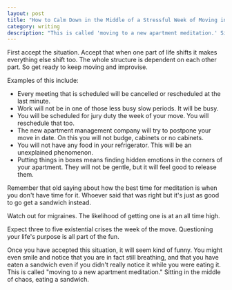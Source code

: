 ```yaml
---
layout: post
title: "How to Calm Down in the Middle of a Stressful Week of Moving into a New Apartment, Part 1 of 10"
category: writing
description: "This is called 'moving to a new apartment meditation.' Sitting in the middle of chaos, eating a sandwich."
---
```


First accept the situation. Accept that when one part of life shifts it makes everything else shift too. The whole structure is dependent on each other part. So get ready to keep moving and improvise.

Examples of this include:

* Every meeting that is scheduled will be cancelled or rescheduled at the last minute.
* Work will not be in one of those less busy slow periods. It will be busy.
* You will be scheduled for jury duty the week of your move. You will reschedule that too.
* The new apartment management company will try to postpone your move in date. On this you will not budge, cabinets or no cabinets.
* You will not have any food in your refrigerator. This will be an unexplained phenomenon.
* Putting things in boxes means finding hidden emotions in the corners of your apartment. They will not be gentle, but it will feel good to release them.

Remember that old saying about how the best time for meditation is when you don't have time for it. Whoever said that was right but it's just as good to go get a sandwich instead.

Watch out for migraines. The likelihood of getting one is at an all time high.

Expect three to five existential crises the week of the move. Questioning your life's purpose is all part of the fun.

Once you have accepted this situation, it will seem kind of funny. You might even smile and notice that you are in fact still breathing, and that you have eaten a sandwich even if you didn't really notice it while you were eating it. This is called "moving to a new apartment meditation." Sitting in the middle of chaos, eating a sandwich.